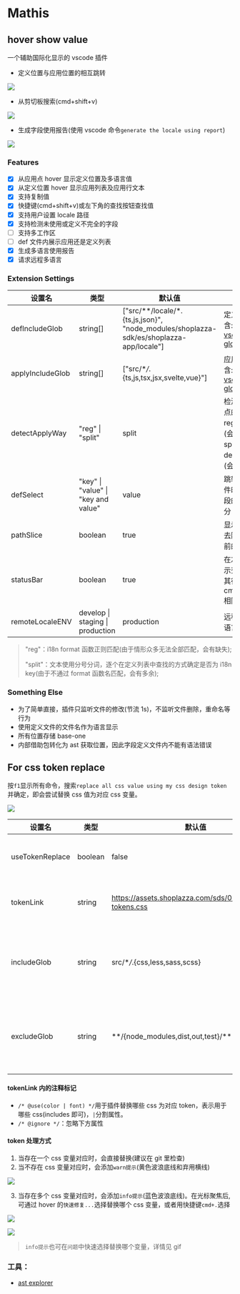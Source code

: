 # Mathis

## hover show value

一个辅助国际化显示的 vscode 插件

- 定义位置与应用位置的相互跳转

![](https://github.com/cheapCoder/mathis/blob/develop/img/intro.gif?raw=true)

- 从剪切板搜索(cmd+shift+v)

![](https://github.com/cheapCoder/mathis/blob/develop/img/search.gif?raw=true)

- 生成字段使用报告(使用 vscode 命令`generate the locale using report`)

![](https://github.com/cheapCoder/mathis/blob/develop/img/report.png?raw=true)

### Features

- [x] 从应用点 hover 显示定义位置及多语言值
- [x] 从定义位置 hover 显示应用列表及应用行文本
- [x] 支持复制值
- [x] 快捷键(cmd+shift+v)或左下角的查找按钮查找值
- [x] 支持用户设置 locale 路径
- [x] 支持检测未使用或定义不完全的字段
- [ ] 支持多工作区
- [ ] def 文件内展示应用还是定义列表
- [x] 生成多语言使用报告
- [x] 请求远程多语言

### Extension Settings

| 设置名           | 类型                                | 默认值                                                                                 | 描述                                                                                                   |
| ---------------- | ----------------------------------- | -------------------------------------------------------------------------------------- | ------------------------------------------------------------------------------------------------------ |
| defIncludeGlob   | string[]                            | ["src/**/locale/*.{ts,js,json}", "node_modules/shoplazza-sdk/es/shoplazza-app/locale"] | 定义文件包含:[(使用 vscode glob)](https://code.visualstudio.com/api/references/vscode-api#GlobPattern) |
| applyIncludeGlob | string[]                            | ["src/\*_/_.{ts,js,tsx,jsx,svelte,vue}"]                                               | 应用文件包含:[(使用 vscode glob)](https://code.visualstudio.com/api/references/vscode-api#GlobPattern) |
| detectApplyWay   | "reg" \| "split"                    | split                                                                                  | 检测应用节点的方式<br />reg:正则匹配(会有缺失)); split:分词在 def 中查找(会有多余)                     |
| defSelect        | "key" \| "value" \| "key and value" | value                                                                                  | 跳转定义文件时选择字段的哪些部分                                                                       |
| pathSlice        | boolean                             | true                                                                                   | 显示路径时去除 src 之前的部分                                                                          |
| statusBar        | boolean                             | true                                                                                   | 在左下方显示查找按钮,其行为与 cmd+shift+v 相同                                                         |
| remoteLocaleENV  | develop \| staging \| production    | production                                                                             | 远程请求多语言的环境                                                                                   |

> "reg"：i18n format 函数正则匹配(由于情形众多无法全部匹配，会有缺失);
>
> "split"：文本使用分号分词，逐个在定义列表中查找的方式确定是否为 i18n key(由于不通过 format 函数名匹配，会有多余);

### Something Else

- 为了简单直接，插件只监听文件的修改(节流 1s)，不监听文件删除，重命名等行为
- 使用定义文件的文件名作为语言显示
- 所有位置存储 base-one
- 内部借助包转化为 ast 获取位置，因此字段定义文件内不能有语法错误

## For css token replace

按`f1`显示所有命令，搜索`replace all css value using my css design token`并确定，即会尝试替换 css 值为对应 css 变量。

![](https://github.com/cheapCoder/mathis/blob/develop/img/replace.gif?raw=true)

| 设置名          | 类型    | 默认值                                                    | 描述                                                                                                           |
| --------------- | ------- | --------------------------------------------------------- | -------------------------------------------------------------------------------------------------------------- |
| useTokenReplace | boolean | false                                                     | 是否开启主题升级功能                                                                                           |
| tokenLink       | string  | https://assets.shoplazza.com/sds/0.1.62/design-tokens.css | 主题升级的 css 链接                                                                                            |
| includeGlob     | string  | src/\*_/_.{css,less,sass,scss}                            | 主题升级涉及文件包含:[(使用 vscode glob)](https://code.visualstudio.com/api/references/vscode-api#GlobPattern) |
| excludeGlob     | string  | \*\*/{node_modules,dist,out,test}/\*\*                        | 主题升级涉及文件排除:[(使用 vscode glob)](https://code.visualstudio.com/api/references/vscode-api#GlobPattern) |

#### tokenLink 内的注释标记

- `/* @use(color | font) */`用于插件替换哪些 css 为对应 token，表示用于哪些 css(includes 即可)，`|`分割属性。
- `/* @ignore */`：忽略下方属性

#### token 处理方式

1. 当存在一个 css 变量对应时，会直接替换(建议在 git 里检查)
2. 当不存在 css 变量对应时，会添加`warn提示`(黄色波浪底线和弃用横线)

![](https://github.com/cheapCoder/mathis/blob/develop/img/warn_color.png?raw=true)

3. 当存在多个 css 变量对应时，会添加`info提示`(蓝色波浪底线)。在光标聚焦后,可通过 hover 的`快速修复...`选择替换哪个 css 变量，或者用快捷键`cmd+.`选择

![](https://github.com/cheapCoder/mathis/blob/develop/img/info_color.png?raw=true)

![](https://github.com/cheapCoder/mathis/blob/develop/img/replace.png?raw=true)

> `info提示`也可在`问题`中快速选择替换哪个变量，详情见 gif

### 工具：

- [ast explorer](https://astexplorer.net/)
